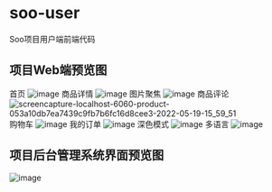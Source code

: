 # soo-user
Soo项目用户端前端代码

## 项目Web端预览图
首页
![image](https://user-images.githubusercontent.com/51166261/163823742-1cdac83a-2a53-4793-a537-2bf3b23285f7.png)
商品详情
![image](https://user-images.githubusercontent.com/51166261/163837684-c9ee8808-a19c-458f-b3b2-265130240da2.png)
图片聚焦
![image](https://user-images.githubusercontent.com/51166261/163837822-e6a22b1a-7ed2-4788-974d-19fac1720efc.png)
商品评论
![screencapture-localhost-6060-product-053a10db7ea7439c9fb7b6fc16d8cee3-2022-05-19-15_59_51](https://user-images.githubusercontent.com/51166261/169243683-15623daf-9ccf-41d1-9d11-114da0399c06.png)
购物车
![image](https://user-images.githubusercontent.com/51166261/163099089-39e957b7-c511-4762-b5f0-81d07988e66c.png)
我的订单
![image](https://user-images.githubusercontent.com/51166261/163825685-324ac969-6420-4e0a-9c5c-48859084ee7a.png)
深色模式
![image](https://user-images.githubusercontent.com/51166261/163823803-7b84857e-89c1-464d-a5cb-a887b60f7ee1.png)
多语言
![image](https://user-images.githubusercontent.com/51166261/163825486-74874a93-ce1c-434a-8bed-ce74f4b16aa7.png)
## 项目后台管理系统界面预览图
![image](https://user-images.githubusercontent.com/51166261/164269360-f482ea25-6d23-42e1-89d0-2cea79c75646.png)
